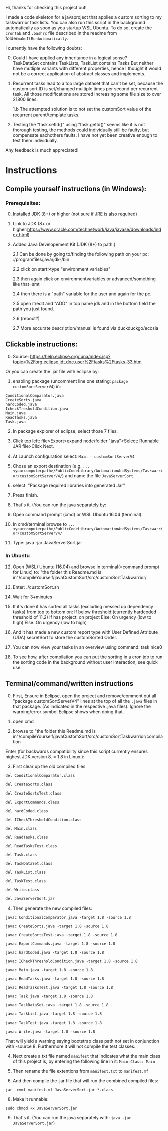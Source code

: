 Hi, thanks for checking this project out!

I made a code skeleton for a javaproject that applies a custom sorting to my taskwarrior task lists. You can also run this script in the background automatically as soon as you startup WSL Ubuntu. To do so, create the `crontab` and `.bashrc` file described in the readme from folder`makeItRunAutomatically`.

I currently have the following doubts:

0. Could I have applied any inheritance in a logical sense?  
TaskDataSet contains TaskLists, 
TaskList contains Tasks
But neither have mutliple variants with different properties, hence I thought it would not be a correct
application of abstract classes and implements.

1. Recurrent tasks lead to a too large dataset that can't be set, because the custom sort ID is set/changed multiple times per second per recurrent task. All those modifications are stored increasing some file size to over 21800 lines. 

	1.b The attempted solution is to not set the customSort value of the recurrent parent/template tasks.

2. Testing the "task.setId()" using "task.getId()" seems like it is not thorough testing, the methods could individually still 
be faulty, but compensate eachothers faults. I have not yet been creative enough to test them individually.

Any feedback is much appreciated!


# Instructions

Compile yourself instructions (in Windows):
------------
### Prerequisites: ###

0. Installed JDK (8+) or higher (not sure if JRE is also required)

1. Link to JDK (8+ or higher:https://www.oracle.com/technetwork/java/javase/downloads/index.html)

2. Added Java Developement Kit (JDK (8+) to path.)

	2.1 Can be done by going to/finding the following path on your pc: <yourharddrive>:/programfiles/java/jdk-<versionnr>/bin
	
	2.2 click on start>type "environment variables" 
	
	2.3 then again click on environmentvariables or advanced/something like that=smt
	
	2.4 then there is a "path" variable for the user and again for the pc. 
	
	2.5 open it/edit and "ADD" in top name jdk and in the bottom field the path you just found.	
	
	2.6 (reboot?)
	
	2.7 More accurate description/manual is found via duckduckgo/ecosia 
	
## Clickable instructions:
0. Source: https://help.eclipse.org/luna/index.jsp?topic=%2Forg.eclipse.jdt.doc.user%2Ftasks%2Ftasks-33.htm 

Or you can create the .jar file with eclipse by:
1. enabling package (uncomment line one stating: `package customSortServerV4`) in:
```
ConditionalComparator.java
CreateSorts.java
hardCoded.java
IcheckTresholdCondition.java
Main.java
ReadTasks.java
Task.java
```
2. In package explorer of eclipse, select those 7 files.

3. Click top left: file>Export>expand node/folder "java">Select: Runnable JAR file>Click Next.

4. At Launch configuration select: `Main - customSortServerV4`

5. Chose an export destination (e.g. `...<yourcomputerpath>/PublicCodeLibrary/AutomationAndSystems/Taskwarrior/customSortServerV4/`) and name the file `JavaServerSort`. 

6. select: "Package required libraries into generated Jar"

7. Press finish.

8. That's it. (You can run the java separately by:

9. Open command prompt (cmd) or WSL Ubuntu 16.04 (terminal):

10. In cmd/terminal browse to `...<yourcomputerpath>/PublicCodeLibrary/AutomationAndSystems/Taskwarrior/customSortServerV4/` 

11. Type: java -jar JavaServerSort.jar
### In Ubuntu

12. Open (WSL) Ubuntu (16.04) and browse in terminal(=command prompt for Linux) to: "the folder this Readme.md is in"/compileYourself/javaCustomSort/src/customSortTaskwarrior/

13. Enter: 
./customSort.sh

14. Wait for 3+minutes

15. If it's done it has sorted all tasks (excluding messed up dependency tasks) from top to bottom on: 
	 	If below threshold:(currently hardcoded threshold of 11.2) 
			If has project: 
				on project
			Else:
				On urgency (low to high)
		Else:
			On urgency (low to high)

16. And it has made a new custom report type with User Defined Attribute (UDA) secretSort to store the customSorted Order.

17. You can now view your tasks in an overview using command: task nice0

18. To see how, after compilation you can put the sorting in a cron job to run the sorting code in the background without user 
interaction, see quick use.


## Terminal/command/written instructions

0. First, Ensure in Eclipse, open the project and remove/comment out all "package customSortServerV4" lines  at the top of all the `.java` files in that package. (As indicated in the respective .java files). Ignore the warning/error symbol Eclipse shows when doing that.

1. open cmd

2. browse to "the folder this Readme.md is in"/compileYourself/javaCustomSort/src/customSortTaskwarrior/compilation

Enter (for backwards compatibility since this script currently ensures highest JDK version 8. = 1.8 in Linux.):


3. First clear up the old compiled files
```
del ConditionalComparator.class

del CreateSorts.class

del CreateSortsTest.class

del ExportCommands.class

del hardCoded.class

del ICheckThresholdCondition.class

del Main.class

del ReadTasks.class

del ReadTasksTest.class

del Task.class

del TaskDataSet.class

del TaskList.class

del TaskTest.class

del Write.class

del JavaServerSort.jar
```
4. Then generate the new compiled files:
```
javac ConditionalComparator.java -target 1.8 -source 1.8

javac CreateSorts.java -target 1.8 -source 1.8

javac CreateSortsTest.java -target 1.8 -source 1.8

javac ExportCommands.java -target 1.8 -source 1.8

javac hardCoded.java -target 1.8 -source 1.8

javac ICheckThresholdCondition.java -target 1.8 -source 1.8

javac Main.java -target 1.8 -source 1.8

javac ReadTasks.java -target 1.8 -source 1.8

javac ReadTasksTest.java -target 1.8 -source 1.8

javac Task.java -target 1.8 -source 1.8

javac TaskDataSet.java -target 1.8 -source 1.8

javac TaskList.java -target 1.8 -source 1.8

javac TaskTest.java -target 1.8 -source 1.8

javac Write.java -target 1.8 -source 1.8
```
That will yield a warning saying bootstrap class path not set in conjunction with -source 8. Furthermore it will not compile the test classes.

4. Next create a txt file named `manifest` that indicates what the main class of this project is, by entering the following line in it:
`Main-Class: Main`

6. Then rename the file extentions from `manifest.txt` to `manifest.mf`

7. And then compile the .jar file that will run the combined compiled files:
```
jar -cvmf manifest.mf JavaServerSort.jar *.class
```

8. Make it runnable:
```
sudo chmod +x JavaServerSort.jar
```
9. That's it. (You can run the java separately with: `java -jar JavaServerSort.jar`) 
